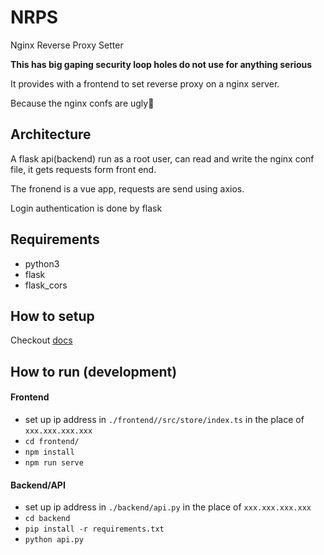# NRPS

Nginx Reverse Proxy Setter

**This has big gaping security loop holes do not use for anything serious**

It provides with a frontend to set reverse proxy on a nginx server.

Because the nginx confs are ugly🤢

## Architecture

A flask api(backend) run as a root user, can read and write the nginx conf file, it gets requests form front end.

The fronend is a vue app, requests are send using axios.

Login authentication is done by flask

## Requirements

- python3
- flask
- flask_cors

## How to setup

Checkout [docs](http://deshmukh-blog.netlify.app/detail/6.html)

## How to run (development)

#### Frontend

- set up ip address in `./frontend//src/store/index.ts` in the place of `xxx.xxx.xxx.xxx`
- `cd frontend/`
- `npm install`
- `npm run serve`

#### Backend/API

- set up ip address in `./backend/api.py` in the place of `xxx.xxx.xxx.xxx`
- `cd backend`
- `pip install -r requirements.txt`
- `python api.py`
